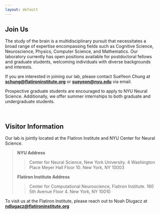 ```yaml
---
layout: default
---
```

## Join Us

The study of the brain is a multidisciplinary pursuit that necessitates a broad range of expertise encompassing fields such as Cognitive Science, Neuroscience, Physics, Computer Science, and Mathematics. Our laboratory currently has open positions available for postdoctoral fellows and graduate students, welcoming individuals with diverse backgrounds and interests.

If you are interested in joining our lab, please contact SueYeon Chung at <b>schung@flatironinstitute.org</b> or <b>sueyeon@nyu.edu</b> via email.

Prospective graduate students are encouraged to apply to NYU Neural Science. Additionally, we offer summer internships to both graduate and undergraduate students.

<br>

## Visitor Information

Our lab is jointly located at the Flatiron Institute and NYU Center for Neural Science. 
 
><b>NYU Address</b>                                       
>> Center for Neural Science, New York University.
>> 4 Washington Place
>> Meyer Hall Floor 10.
>> New York, NY 10003
>
><b>Flatiron Institute Address</b>
>> Center for Computational Neuroscience, Flatiron Institute. 
>> 160 5th Avenue Floor 4.
>> New York, NY 10010


To visit us at the Flatiron Institute, please reach out to Noah Dlugacz at <b>ndlugacz@flatironinstitute.org</b> 
